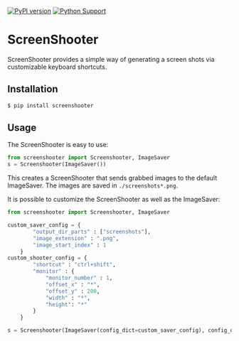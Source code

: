 [![PyPI version](https://badge.fury.io/py/ScreenShooter.svg)](https://badge.fury.io/py/screenshooter)
[![Python Support](https://img.shields.io/pypi/pyversions/screenshooter.svg)](https://pypi.org/project/screenshooter/)

# ScreenShooter
ScreenShooter provides a simple way of generating a screen shots via customizable keyboard shortcuts. 

## Installation
```bash
$ pip install screenshooter
```

## Usage
The ScreenShooter is easy to use:
```python
from screenshooter import Screenshooter, ImageSaver
s = Screenshooter(ImageSaver())
```
This creates a ScreenShooter that sends grabbed images to the default ImageSaver. The images are saved in ``./screenshots*.png``. 

It is possible to customize the ScreenShooter as well as the ImageSaver: 
```python
from screenshooter import Screenshooter, ImageSaver

custom_saver_config = {
        "output_dir_parts" : ["screenshots"],
        "image_extension" : ".png",
        "image_start_index" : 1
    }
custom_shooter_config = {
        "shortcut" : "ctrl+shift",
        "monitor" : {
            "monitor_number" : 1,
            "offset_x" : "*",
            "offset_y" : 200,
            "width" : "*",
            "height": "*"
        }
    }

s = Screenshooter(ImageSaver(config_dict=custom_saver_config), config_dict=custom_shooter_config)
```